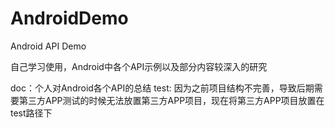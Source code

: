 AndroidDemo
===========

Android API Demo

自己学习使用，Android中各个API示例以及部分内容较深入的研究

doc：个人对Android各个API的总结
test: 因为之前项目结构不完善，导致后期需要第三方APP测试的时候无法放置第三方APP项目，现在将第三方APP项目放置在test路径下